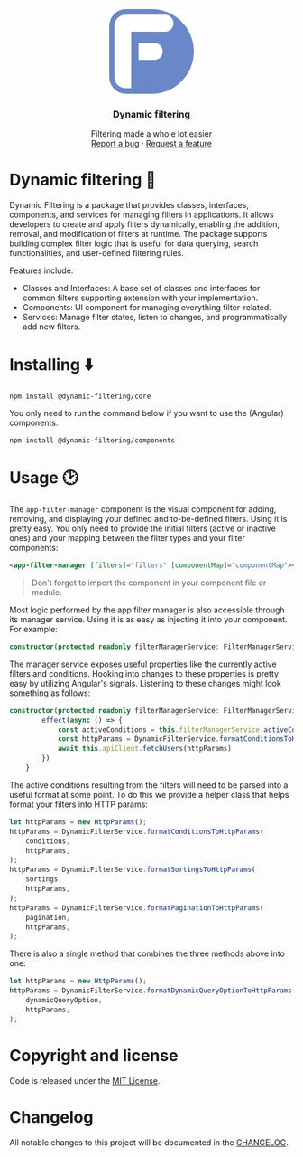 <p align="center">
  <img src="./dynamic-filtering-logo.svg" alt="Dynamic filtering logo" width="150" height="150">
</p>

<h3 align="center">Dynamic filtering</h3>

<p align="center">
  Filtering made a whole lot easier
  <br>
  <a href="https://github.com/JobHaast/dynamic-filtering/issues/new?assignees=&labels=bug&projects=&template=bug_report.yml&title=Provide+a+summary+of+the+issue">Report a bug</a>
  ·
  <a href="https://github.com/JobHaast/dynamic-filtering/issues/new?assignees=&labels=feature&projects=&template=feature_request.yml&title=Suggest+a+new+feature">Request a feature</a>
</p>

# Dynamic filtering 🔎

Dynamic Filtering is a package that provides classes, interfaces, components, and services for managing filters in applications. It allows developers to create and apply filters dynamically, enabling the addition, removal, and modification of filters at runtime. The package supports building complex filter logic that is useful for data querying, search functionalities, and user-defined filtering rules.

Features include:

-   Classes and Interfaces: A base set of classes and interfaces for common filters supporting extension with your implementation.
-   Components: UI component for managing everything filter-related.
-   Services: Manage filter states, listen to changes, and programmatically add new filters.

# Installing ⬇️

```shell
npm install @dynamic-filtering/core
```

You only need to run the command below if you want to use the (Angular) components.

```shell
npm install @dynamic-filtering/components
```

# Usage 🕑

The `app-filter-manager` component is the visual component for adding, removing, and displaying your defined and to-be-defined filters. Using it is pretty easy. You only need to provide the initial filters (active or inactive ones) and your mapping between the filter types and your filter components:

```HTML
<app-filter-manager [filters]="filters" [componentMap]="componentMap"></app-filter-manager>
```

> Don't forget to import the component in your component file or module.

Most logic performed by the app filter manager is also accessible through its manager service. Using it is as easy as injecting it into your component. For example:

```typescript
constructor(protected readonly filterManagerService: FilterManagerService) {}
```

The manager service exposes useful properties like the currently active filters and conditions. Hooking into changes to these properties is pretty easy by utilizing Angular's signals. Listening to these changes might look something as follows:

```typescript
constructor(protected readonly filterManagerService: FilterManagerService) {
        effect(async () => {
            const activeConditions = this.filterManagerService.activeConditions()
            const httpParams = DynamicFilterService.formatConditionsToHttpParams(activeConditions, new HttpParams())
            await this.apiClient.fetchUsers(httpParams)
        })
    }
```

The active conditions resulting from the filters will need to be parsed into a useful format at some point. To do this we provide a helper class that helps format your filters into HTTP params:

```typescript
let httpParams = new HttpParams();
httpParams = DynamicFilterService.formatConditionsToHttpParams(
    conditions,
    httpParams,
);
httpParams = DynamicFilterService.formatSortingsToHttpParams(
    sortings,
    httpParams,
);
httpParams = DynamicFilterService.formatPaginationToHttpParams(
    pagination,
    httpParams,
);
```

There is also a single method that combines the three methods above into one:

```typescript
let httpParams = new HttpParams();
httpParams = DynamicFilterService.formatDynamicQueryOptionToHttpParams(
    dynamicQueryOption,
    httpParams,
);
```

# Copyright and license

Code is released under the [MIT License](https://github.com/JobHaast/dynamic-filtering/blob/main/LICENSE).

# Changelog

All notable changes to this project will be documented in the [CHANGELOG](./CHANGELOG.md).
